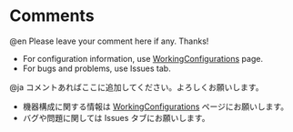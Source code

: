 # Comments #

@en Please leave your comment here if any. Thanks!
  * For configuration information, use [WorkingConfigurations](WorkingConfigurations.md) page.
  * For bugs and problems, use Issues tab.

@ja コメントあればここに追加してください。よろしくお願いします。
  * 機器構成に関する情報は [WorkingConfigurations](WorkingConfigurations.md) ページにお願いします。
  * バグや問題に関しては Issues タブにお願いします。